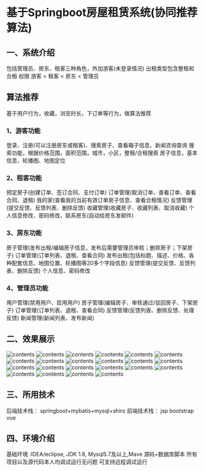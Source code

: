 # 基于Springboot房屋租赁系统(协同推荐算法)
## 一、系统介绍
包括管理员、房东、租客三种角色，外加游客(未登录情况) 出租类型包含整租和合租
权限 游客 < 租客 < 房东 < 管理员
## 算法推荐
基于用户行为，收藏，浏览时长，下订单等行为，做算法推荐
### 1、游客功能
登录、注册(可以注册房东或租客)、搜索房子、查看箱子信息、新闻咨询查询
搜索功能，根据价格范围，面积范围，城市，小区，整租/合租搜索
房子信息，基本信息、轮播图、地图定位
### 2、租客功能
预定房子(创建订单、签订合同、支付订单)
订单管理(取消订单、查看订单、查看合同、退租)
我的家(查看我的当前有效订单房子信息、查看合租情况)
反馈管理(提交反馈、反馈列表、删除反馈)
收藏管理(收藏房子、收藏列表、取消收藏)
个人信息修改、密码修改、联系房东(自动给房东发邮件)
### 3、房东功能
房子管理(发布出租/编辑房子信息，发布后需要管理员审核；删除房子；下架房子)
订单管理(订单列表、退租、查看合同)
发布出租(包括标题、描述、价格、各种配套信息、地图位置、轮播图等20多个字段信息)
反馈管理(提交反馈、反馈列表、删除反馈)
个人信息、密码修改
### 4、管理员功能
用户管理(禁用用户、启用用户)
房子管理(编辑房子、审核通过/驳回房子、下架房子)
订单管理(订单列表、退租、查看合同)
反馈管理(反馈列表、删除反馈、处理反馈)
新闻管理(新闻列表、发布新闻)

## 二、效果展示
![contents](picture/picture1.png)
![contents](picture/picture2.png)
![contents](picture/picture3.png)
![contents](picture/picture4.png)
![contents](picture/picture5.png)
![contents](picture/picture6.png)
![contents](picture/picture7.png)
![contents](picture/picture8.png)
![contents](picture/picture9.png)
![contents](picture/picture10.png)
![contents](picture/picture11.png)
![contents](picture/picture12.png)
![contents](picture/picture13.png)
![contents](picture/picture14.png)
![contents](picture/picture15.png)
![contents](picture/picture16.png)
![contents](picture/picture17.png)
![contents](picture/pciture18.png)
![contents](picture/picture19.png)
![contents](picture/picture20.png)
![contents](picture/picture21.png)
![contents](picture/picture22.png)

## 三、所用技术
后端技术栈：
springboot+mybatis+mysql+shiro
前端技术栈：
jsp
bootstrap
vue

## 四、环境介绍
基础环境 :IDEA/eclipse, JDK 1.8, Mysql5.7及以上,Mave
源码+数据库脚本
所有项目以及源代码本人均调试运行无问题 可支持远程调试运行
